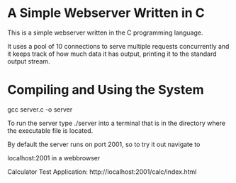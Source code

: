 A Simple Webserver Written in C
===============================

This is a simple webserver written in the C programming language.

It uses a pool of 10 connections to serve multiple requests concurrently and it keeps track of how much data it has output, printing it to the standard output stream.


Compiling and Using the System
==============================

gcc server.c -o server

To run the server type ./server into a terminal that is in the directory where the executable file is located.

By default the server runs on port 2001, so to try it out navigate to

localhost:2001 in a webbrowser

Calculator Test Application: http://localhost:2001/calc/index.html